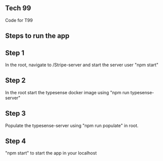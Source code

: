 

## Tech 99

Code for T99

## Steps to run the app

## Step 1

In the root, navigate to /Stripe-server and start the server user "npm start"

## Step 2

In the root start the typesense docker image using "npm run typesense-server"

## Step 3

Populate the typesense-server using "npm run populate" in root.

## Step 4

"npm start" to start the app in your localhost
